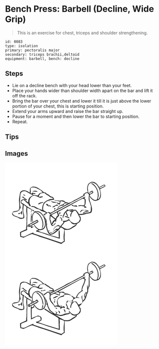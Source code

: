 # Bench Press: Barbell (Decline, Wide Grip)
> This is an exercise for chest, triceps and shoulder strengthening.

``` 
id: 0083 
type: isolation 
primary: pectoralis major 
secondary: triceps brachii,deltoid 
equipment: barbell, bench: decline 
``` 

## Steps

 - Lie on a decline bench with your head lower than your feet.
 - Place your hands wider than shoulder width apart on the bar and lift it off the rack.
 - Bring the bar over your chest and lower it till it is just above the lower portion of your chest, this is starting position.
 - Extend your arms upward and raise the bar straight up.
 - Pause for a moment and then lower the bar to starting position.
 - Repeat.

## Tips


## Images

<svg width="368" height="300" viewBox="0 0 276 225" xmlns="http://www.w3.org/2000/svg">
  <g fill="#FFF">
    <path d="M0 0h276v225H0V0m212.5 47.67c-3.23 1.85-7.29 3.24-8.7 7.05-2.49 5.93-2.61 13.06-.16 19-4.25-1.81-7.58 2.1-11.01 3.95 0 1.11 0 2.22.01 3.33-7.52 4.06-14.89 8.38-22.62 12.01-4.44 2.63-8.72 5.81-13.96 6.6-8.88 5.75-18.01 11.28-27.85 15.25 1.77-2.14 3.45-4.38 5.47-6.3 2.6-2.04 6.01-2.49 9.22-2.4.82-.84 1.65-1.67 2.48-2.51-.29-.38-.86-1.14-1.15-1.52 1.88-.68 3.75-1.74 5.82-1.54 1.88-.02 4.27.55 5.26-1.69-2.29-.44-4.58-.84-6.88-1.24-3.23-4.93-9.49-4.87-14.54-3.28-3.32-.94-6.8-1.2-10.24-.91-.96-.55-1.91-1.11-2.87-1.68-1.07-2.57-1.49-6.07-4.62-6.98-3.03-1.11-6.11-2.14-7.97-4.98a22.914 22.914 0 0 1-9.01-5.9c-4.55.58-6.79-3.82-10.16-5.91-5.71-3.39-10.91-8.56-18.04-8.42-3.89-.75-7.43 1.37-9.7 4.38-.55 3.41-.31 6.89-.59 10.33-3.22-1.31-5.63-4.14-9.21-4.7-4.75-1.95-11.2-1.09-14.16 3.4-1.39 5.18-1.99 10.56-2.83 15.85-1.25 7.08 1.14 14.12.4 21.21-.18 2.71-1.02 5.32-1.64 7.95-3.16.47-6.14 1.73-9.33 1.99-1.82.14-3.61.7-4.97 1.96-2.57 1.63-1.84 5.47-.49 7.67 3.19 2.88 7.47 3.96 11.41 5.42 2.82.95 4.91 3.67 8.04 3.77 2.96.33 5.79-.71 8.59-1.53 2.36-6.84-2.54-13.36-1.77-20.21.37-4.3.42-8.63 1.15-12.89 2.17 1.78 4.25 3.68 6.58 5.27-.09 3.44-.46 6.86-.55 10.3.5 5.03 1.8 10.08.96 15.16-.78 4.82.55 9.7-.35 14.49.47 5.1-.99 10.12-.81 15.23-5.01 2.32-10.06 4.55-15.04 6.94.03 3.88.38 7.75.67 11.62 2.67.47 5.3 1.13 7.83 2.14 6.89-3.08 13.53-6.83 20.77-9.05 6.51 1.76 12.9 4.03 19.11 6.67 17.98 5.25 35.57 11.74 53.28 17.83 2.24-2.57 5.06-4.59 8.23-5.84.34-4.33-.67-8.63-.24-12.96.61-5.42.04-10.87.17-16.3 5.75.7 12.14.7 16.98-2.94 4.58-3.52 11.7-5.14 13.16-11.48 3.28-2.07 7.2-3.93 8.74-7.76 1.47-3.16.67-6.64 0-9.88-.46-.31-1.39-.93-1.86-1.24-.35-1.07-.7-2.13-1.05-3.19 5.45.43 10.91-.51 16.06-2.29 4.43-1.68 9.72-.81 13.66-3.75 3.75-8.41-.11-17.56-2.69-25.77-1.58-3.42-2.15-7.14-1.97-10.89-.25-.96-.75-2.89-1-3.86 4.21 4.89 8.45 11.37 15.46 12.01 4.25-.87 9.55-1.7 11.64-6.08 3.96-7.07 1.54-15.4-.28-22.74 4.45-2.76 9.65-4.37 13.66-7.78-.47-1.56-1.54-2.87-2.9-3.74-4.41 1.66-8.52 4.04-12.53 6.51-2.86-4.48-5.93-9.19-10.79-11.71-2.48-1.54-5.48-1.38-8.28-1.45z"/>
    <path d="M205.33 55.27c1.28-3.3 4.87-4.4 7.66-6.05 5.62.38 10.78 3.25 13.97 7.9 5.99 8.2 9.79 19.52 5.5 29.29-.89 1.45-2.17 4.52-4.28 3.4.61-3.28 2.18-6.44 1.92-9.89-.56-9.53-4.41-19.1-11.51-25.64-1.64-1.34-3.35-2.89-5.49-3.31-1.99.13-.35 2.2.66 2.37 12.43 7.37 17.32 24.31 12.28 37.6-1.9 1.93-5.26 1.98-7.59.78-4.42-2.38-7.73-6.3-10.54-10.35.31-.62.95-1.86 1.26-2.48 2.56-1.24 5.25-2.35 7.44-4.2.93-2.14-1-3.78-2.12-5.34-2.6 1.43-5.43 2.55-7.69 4.52l.89.76c2.57-.92 4.99-2.23 7.64-2.92-.34 3.29-4.24 3.86-6.31 5.84-1.5-1.3-3.02-2.57-4.53-3.85-.56-6.11-2.16-12.66.84-18.43zM231.79 61.86c3.98-1.67 7.84-3.65 11.53-5.9.68.63 1.37 1.27 2.05 1.91-4.31 1.78-8.15 4.75-12.67 5.95-.23-.49-.68-1.47-.91-1.96zM63.47 62.57c7.72-3.68 15.31 1.7 22.13 4.86 2.96 1.23 4.7 3.99 6.5 6.48-2.61.6-5.17 1.36-7.69 2.24-1.4 1.87-2.94 3.64-4.42 5.45-3.38-1.16-6.94-1.2-10.46-1.39-.79-.89-1.24-1.9-1.34-3.02 2.22-.29 4.4.51 6.58.82-.11-.52-.34-1.56-.46-2.08-2.66-.42-5.3-1.02-7.91-1.74-.12.46-.37 1.36-.49 1.81-.38 2.31-2.47-.78-3.5-1.07 2.09-4.08-1.25-8.38 1.06-12.36m3.24 8.74c4.4.74 8.86.86 13.31.85-3.27-4-9.21-2.74-13.31-.85zM41.63 71.81c3.53-1.15 7.86-1.84 11.18.34 5.14 3.19 10.46 6.08 15.96 8.6-4 1.65-7.94 4.02-10.08 7.92-1.93 2.88-1.74 6.45-1.83 9.76-2.16-1.49-4.25-3.08-6.36-4.64-.31-.69-.95-2.06-1.27-2.75 1.65.74 3.31 1.45 5 2.11-.28-2.59-3-3.21-4.76-4.54-1.89-1.18-3.24-3.01-4.85-4.51-1.7.24-3.33.79-4.99 1.21 3.82-.32 6.07 2.91 8.87 4.89-.53.35-1.06.71-1.59 1.06-1.72-2.15-3.98.39-5.84.89-3.11 1.24-2.41 5.15-2.5 7.83 1.34 1.25 3 2.09 4.43 3.21.99 3.19-.39 6.56-.31 9.83.11 7.57 3.02 14.9 2.05 22.53-6.54 2.76-12.56-1.88-18.65-3.64-3.96-1.24-7.81-4.2-8.09-8.66 4.72-1.6 9.91-1.49 14.41-3.81 3.37-1.15 3.66-5.37 4.32-8.31.69 1.34 1.4 2.67 2.13 4-.26-5.16-2.66-9.98-2.47-15.18-.02-5.68.86-11.32.9-17-.01-4.03 1.1-8.51 4.34-11.14m2.9 7.14c1.01 2.27 3.48 2.52 5.61 2.95-1.59-1.5-3.08-3.67-5.61-2.95m-4.65 40.58c.27 1.41.04 2.59-.7 3.56-2.36 1.47-5.26 1.54-7.7 2.86.65.32 1.94.97 2.59 1.3 1.89-.3 2.77-3.07 4.88-2.33.69 1.43 1.33 2.92 2.29 4.2.57-2.99.76-6.04.75-9.08-.7-.2-1.4-.37-2.11-.51z"/>
    <path d="M195.12 78.15c1.92-1.07 3.68-2.62 5.87-3.08 2.43-.22 3.72 2.22 5.26 3.66-.44 6.44-1.9 13.62 1.81 19.39 1.08 2.94 1.55 6.12 3.11 8.9-.72 4.64.33 9.5-1.1 14.03-5.25 3.39-11.83 2.67-17.6 4.61 2.64-4.06 7.7-3.49 11.85-3.39-3.81-3.87-9.88-1.27-13.14 2.1.52.1 1.57.29 2.09.39-2.82 3.47-7.94 1.13-11.7 2.56-1.45-4.47-4.94-7.81-8.18-11.05-.92.13-2.77.41-3.7.55-3.31 2.86-9.07.3-11.53 4.36 1.97.07 3.94.07 5.91.05-2.52 3.27-4.28 7.13-3.44 11.36-.67 1.22 2.02 1.09 1.6.06.11-6.16 3.89-13.99 10.78-14.29 4.35 4.89 6.87 10.96 9.99 16.62.83 1.42 1.16 3.04 1.48 4.63-1.69 2.61-2.34 6.21-5.32 7.74-2.76 1.57-5.94 2.87-9.18 2.47-5.03-1.73-10.52-4.48-12.23-9.95-.6-.1-1.19-.18-1.78-.27-3.64 4.21-9.28 4.16-14.37 4.28.69 1.04 1.39 2.08 2.1 3.11-1.79 3.65-4.73 6.4-7.55 9.23-1.14 3.52-4.23 5.59-6.6 8.24l-.47-.53c-.21-.28-.61-.84-.81-1.12-5.32 1.7-8.64 6.4-12.59 10.01-2.07-.13-4.07-.7-6-1.41.98 2.1 3.26 2.43 5.29 2.44 3.74-2.69 7.03-7.37 11.84-7.66.3 1.56-1.81 2.03-2.61 3.04-3.9 2.65-7.69 7.05-12.82 6.43-3.03-2.97-5.95-6.42-6.76-10.71-1.13-4.57-2.69-9.42-1.21-14.08l-1.13-.45c.19-3.58-.36-7.11-1.16-10.58-.43-.36-1.28-1.08-1.7-1.45.21-1.84-.86-2.8-2.5-3.28-3.16-4.99-6.17-10.51-11.53-13.48-3.05-1.94-6.89-2.47-10.29-1.14-1.36-1.25-2.79-.22-4.01.41l2.13.58c-4.86 2.2-6.51 7.47-7.37 12.31-.47-1.73-.9-3.48-1.35-5.21.44-1.07.88-2.14 1.31-3.21-.67.47-1.34.93-2.01 1.4.32 7.15-1.45 14.27-.28 21.42 2.94-4.63.83-10.19 1.98-15.17.64 4.79.72 9.67 2.25 14.3-3.64 2.2-7.5 3.99-11.19 6.08-.63 1.3-1.22 2.63-1.78 3.97-1.3-3.67-.16-7.57-.43-11.36-.35-6.35.63-12.68.29-19.03-.29-5.29-.41-10.61-.1-15.9 3.25 1.9 6.62 3.61 10.08 5.11-.27 2.58-.54 5.16-.73 7.75 1.38-2.12 1.3-4.73 1.73-7.13 1.7 1.33 3.37 2.69 5.18 3.86.09-.52.25-1.56.34-2.09a60.36 60.36 0 0 1-3.53-2.37c-.24.18-.72.53-.96.71-2.41-2.99-6.11-4.34-9.19-6.48-5.93-3.45-10.78-8.59-17.22-11.17-.09-1.4-.17-2.79-.25-4.19 1.93-.9 3.61-2.87 5.77-3.01 3.97 3.1 6.87 7.54 11.58 9.74.47 2.64 2.01 5.55 4.76 6.27 2.25-1.35-.8-3.66-.95-5.45-3.3-7.53-.13-17.77 7.94-20.65 6.27-1.26 11.37 3.24 16.99 5.05 2.37-.52 4.72-1.17 6.97-2.09-.32-.42-.95-1.27-1.27-1.69-2.9.53-5.8 1.04-8.74 1.28.05-.83.16-2.5.21-3.34 1.19-1.53 2.39-3.05 3.6-4.57 3.18-1.2 6.66-2.18 10.03-1.2 2.84 1.63 4.91 4.36 8.02 5.55 2.46.96 4.1 3.09 6.04 4.76 1.79.3 3.55.7 5.29 1.2.61.81 1.8 1.47 1.54 2.66-4 .18-8.26.28-11.66 2.71-4.26 1.14-7.47 4.34-10.84 6.99-2.84 5.4-4.99 11.49-3.68 17.69-7.1-1.64-13.35-5.56-19.68-8.99-2.51-.1-7.09-1.99-8 1.44 2.35.03 4.77-.06 7.07.59 2.3 1.32 4.31 3.15 6.86 4 2.45.95 5.42.76 7.42 2.68 4.27 4.41 11.04 4.11 15.83 7.76-2.42 1.77-7.12 2.03-6.6 6.09a41.47 41.47 0 0 0 10.65-7.37c2.18.9 3.96 2.43 5.15 4.48 3.64-3.03 8.13-4.7 12.11-7.21 6.76-4.12 14.16-7.01 20.99-10.98 6.69-3.79 13.78-6.85 20.25-11.03 10.88-5.53 21.73-11.2 32.33-17.26-.21-.76-.64-2.28-.85-3.03m-11.25 12.82c-15.72 7.59-30.89 16.26-46.27 24.52-9.32 4.17-17.87 10.12-27.67 13.19-.11 3.47-.55 6.91-.77 10.37.78 4.48 2.4 8.76 3.58 13.15.5 2.09 2.13 3.75 4.19 4.36 3.03-2.05 6.66-3.81 7.79-7.61-1.43.73-2.99 1.42-3.81 2.9-1.21 1.9-4.04 3.83-5.7 1.39 1.89-.87 2.55-2.89 3.57-4.54 1.14-2.11 3.14-3.55 4.81-5.21-.25.45.37 5.34 1.41 2.54.84-2.25.9-4.69 1.57-6.99 1.2-3.3 3.97-5.6 6.38-8.01-.66-3.13-2.23-5.99-3.1-9.07 10.28-5.43 20.29-11.37 30.66-16.62 4.95-3.6 10.8-5.63 15.95-8.93 4.72-2.96 9.82-5.19 14.85-7.55 1.45.72 2.91 1.43 4.38 2.14.14 4.04.08 8.09-.1 12.14l-2.13 2.7c-3.44-.26-6.9-.83-10.34-.42-1.67-.04-2.81.91-3.45 2.37 2.46-.2 4.89-.68 7.35-.92 3.15.15 6.11 1.46 9.17 2.15-.73.92-1.45 1.85-2.17 2.78 2.26-.29 4.53-.54 6.79-.81-1.75-1.62-3.58-3.15-5.39-4.69.67-.93 1.35-1.85 2.04-2.78.58-4.11 1.14-8.3.6-12.44-.56-1.27-1.83-2-2.67-3.04-.36-1.74 1.74-2.31 2.59-3.45-.44-.06-1.32-.18-1.76-.25-4.41 1.6-8.17 4.54-12.35 6.63M80.74 102.1c.57.24 1.72.71 2.29.95 3.59-2.03 7.41-3.5 11.4-4.58-.31-.21-.92-.65-1.22-.86-4.53-.18-9.09 1.44-12.47 4.49m83.46 2.1c-.13.33-.39 1-.52 1.34 3.91 3.22 9.51 2.72 14.27 3.28-.75-1.1-1.52-2.17-2.3-3.24-2.28.21-4.56.49-6.82.83-1.51-.74-2.81-2.54-4.63-2.21m-10.94 10.75c-2.07 4.63-7.7 6.47-8.89 11.62-.86 3.21-4.83 7.44-1.27 10.27.06-.92.19-2.74.25-3.66 2.59-3.03 3.24-7.06 4.76-10.63 2.51 3.27 2.71 8.65 6.72 10.44-.82-3.93-2.78-7.46-4.5-11.04 4.2-4.52 10.89-3.75 16.49-4.42.66-.58 1.3-1.18 1.93-1.79-4.75-.85-9.27 1.14-13.98 1.07-.38-.47-1.14-1.4-1.51-1.86m34.97 1.8c-1.28 1.51-2.57 3.01-3.84 4.53.26.36.77 1.09 1.03 1.46 1.95-1.94 3.5-4.74 6.55-4.98 5.14-1.91 9.07 3.15 14.15 2.93-.39-.52-1.15-1.56-1.54-2.07-5.13-2.04-10.91-1.7-16.35-1.87m-54.35 5.93c-.28 1.73-.58 3.46-.86 5.19.67-.3 1.99-.89 2.65-1.19.01-1.53.06-3.07.1-4.6l-1.89.6m-.5 5.7c.27.27.27.27 0 0m1.35 3.13c2.25.03 4.55-.07 6.64-.97-2.26-.33-5.13-1.4-6.64.97m-37.56 1.8l.8-.3c.1-.45.31-1.36.41-1.81-1.29-.82-2.31 1.34-1.21 2.11m49.08.69c2.46.34 5.01.57 7.22 1.8 1.54.59 2.97 1.94 4.73 1.6 1.05-1.55-1.69-2.31-2.63-3.01-2.65-1.49-7.12-3.32-9.32-.39m-11.98 3.78c1.13-.57 2.26-1.15 3.37-1.74.43 2.6.87 5.2 1.14 7.82.39 0 1.18.02 1.57.02-.1-2.93.48-6.94-2.82-8.4-1.68-1.26-2.72 1.04-3.26 2.3m-10.67 21.58l-.35-2.43c-.36.48-.72.95-1.09 1.43l1.26.69c-2.69 1.98-5 4.75-5.3 8.2.71-1.28 1.36-2.61 2.02-3.93 3.22-3.17 6.59-6.87 11.47-7.05.38.86 1.14 2.58 1.53 3.44.87-1.22 2.25-3.18.48-4.36-3.47-3.43-7.8 1.56-10.02 4.01m-16.73 8.1c-.96 1 .69 2.72 1.8 2.11.83-1-.66-2.82-1.8-2.11z"/>
    <path d="M99.96 97.88c5.64-4.89 13.32-5.06 20.3-6.13 1.16.93 2.3 1.88 3.43 2.86 4.04-.77 7.89.76 11.63 2.06-.79 1.41-1.67 2.78-2.55 4.14-6.11-3.92-13.58-3.46-20.33-5.46 3.77 3.99 9.44 4.26 14.52 3.47 1.8 2.54 4.01 4.74 7.38 4.59 1.14-2.61 1.73-5.4 2.3-8.18 3.99.05 7.65 1.68 11.23 3.29-2.03 1.28-4.14 2.62-5.24 4.85-4.63.58-8.63 3.08-11.94 6.24-1.35 1.73-1.94 3.9-3.08 5.75-1.57 1.11-3.32 1.93-4.98 2.87l-.68-2.85a17.49 17.49 0 0 0-.6 3.53c-3.16 1.64-6.19 3.54-9.46 4.94-1.7-.46-3.2-1.44-4.85-2-1.17.45-2.31.96-3.42 1.53-3.55-2.02-7.06-4.16-10.24-6.74-.07-6.62.54-14.7 6.58-18.76m7.71-2.86c.03 3.27 3.16-1.45 0 0m-7.17 6.74c.39 3.74 4.93 4.69 7.19 7.18-.47-2.17-1.48-4.16-2.54-6.09-1.55-.36-3.1-.74-4.65-1.09m20.37 5.32c-1.85.7-3.87 1.33-4.76 3.3 2.72-.46 7.1-.43 7.72-3.82 1.85-.05 3.71.01 5.56-.18 1.09-.97.05-2.75-1.31-2.43-2.9-.28-4.67 2.33-7.21 3.13m-14.05-1.29c1.62 2.01 4.02 3 6.53 3.19-1.21-2.5-3.73-4.03-6.53-3.19m14.14 9.16c1.34 1.3 3.57-1 2.33-2.32-1.36-1.22-3.68.93-2.33 2.32zM81.15 124.77c-1.76-1.29-4.03-1.55-5.87-2.71 4.62-1.38 9.39.86 12.78 3.92 6.15 6 10.02 14.4 10.07 23.04.12 4.52-.5 9.86-4.25 12.88-3.26 1.61-7.1 3.64-10.76 2.08-5.45-2.06-8.4-7.37-12.28-11.34 3.6-2.01 7.54-3.5 10.79-6.06.62-2.22-1.4-3.78-2.57-5.35-3.53 1.92-7.09 3.8-10.69 5.58-.4-6.61-2.2-13.84 1.3-19.96.81-2.02 2.95-2.86 4.62-4.01 1.94 1.41 4.06 2.54 6.06 3.87 9.99 8.53 14.36 23.13 10.04 35.67 3.12-2.03 3.45-6.04 3.61-9.41.16-10.72-5.01-21.05-12.85-28.2zM114.04 129.44c4.41-2.44 9.09-4.38 13.5-6.82.72 2.79 1.78 5.48 2.29 8.33-3.38.83-3.95 4.53-5.25 7.23-4.34-1.84-7.5-5.28-10.54-8.74zM111.62 132c3.97 2.57 7.57 5.72 11.39 8.42-1.71 1.3-3.66 2.29-5.2 3.8-1.37 2.31-2.01 4.97-3.28 7.34-.9-4.53-2.38-8.89-4.19-13.14.64-.07 1.93-.22 2.58-.3l-1.72-.48c.15-1.88.29-3.76.42-5.64zM99.82 145.69c-.81-2.69-1.31-5.47-1.47-8.27.94 2.66 1.7 5.42 1.47 8.27zM146.3 146.58c3.65.1 6.64-1.89 9.63-3.65 4.76.44 5.72 6.87 10.08 8.32 2.8 1.59 6.12.8 9.18.95-3.37 3.17-7.93 4.52-11.45 7.48-2.79 2.21-6.09 4.17-9.76 4.18-5.96.25-10.86-3.73-15.77-6.53 2.73-3.58 6.47-6.4 8.09-10.75z"/>
    <path d="M60.03 153.18c6.77-2.28 12.31-7.43 19.21-9.19l.89 1.2c-5.91 4.03-12.71 6.59-18.58 10.73-.51-.92-1.02-1.83-1.52-2.74z"/>
    <path d="M98 159.97c2.22-4.43 1.91-9.49 2.61-14.26.6 5.03-.74 10.21.74 15.15 1.77 6.42 3.43 13.92 9.68 17.5 7.7-.67 13.7-6.31 19.54-10.85 3.07-1.98 3.93-6.17 7.37-7.59 2.79 1.7 5.72 3.27 7.83 5.83-1.32 9.07-2.88 18.45-1.02 27.55-2.21 1.41-4.35 2.91-6.51 4.39-22.89-7.76-45.91-15.03-68.76-22.93-.04-.55-.13-1.65-.17-2.2-7.96 2.54-15.03 7.12-22.72 10.31l-.64-1.71c-.09.48-.26 1.44-.34 1.92-2.11-.48-4.2-1.03-6.29-1.58-.07-2.92-.11-5.83-.14-8.75 4.9-2.62 10.27-4.15 15.28-6.53-.92-2.77-.55-5.65-.14-8.47.55-.1 1.67-.3 2.23-.4.6.51 1.81 1.53 2.41 2.04.75-.57 2.27-1.71 3.03-2.28 1.18 1.36 1.93 2.95 1.97 4.78 2.19-1.21 4.76-2.06 6.27-4.19-1.4.06-2.79.14-4.18.25-.89-.61-1.78-1.22-2.66-1.83 2.54-.45 4.76-1.79 6.95-3.07 2.39 4.98 6.04 9.77 11.17 12.1-.86.74-1.74 1.48-2.6 2.22-.63 0-1.89-.01-2.53-.02.04.9.09 1.79.13 2.69 9.14 1.54 17.96 4.67 26.55 8.08 10.46 3.19 20.87 6.53 31.32 9.75.54-6.99.09-14-.46-20.97-.47.55-1.42 1.64-1.89 2.18-.75 5.22-.05 10.55.28 15.78-4.12-.68-7.99-2.27-12.04-3.22-9.35-1.9-17.89-6.43-27.13-8.72-4.37-1.48-9.28-2.39-12.68-5.74 1.02.19 2.26.7 2.98-.39 5.38.17 12.18-1.38 14.56-6.82z"/>
    <path d="M58.12 154.55c1.33.2 1.57.91.73 2.12-1.34-.2-1.58-.91-.73-2.12z"/>
  </g>
  <g fill="#333">
    <path d="M212.5 47.67c2.8.07 5.8-.09 8.28 1.45 4.86 2.52 7.93 7.23 10.79 11.71 4.01-2.47 8.12-4.85 12.53-6.51 1.36.87 2.43 2.18 2.9 3.74-4.01 3.41-9.21 5.02-13.66 7.78 1.82 7.34 4.24 15.67.28 22.74-2.09 4.38-7.39 5.21-11.64 6.08-7.01-.64-11.25-7.12-15.46-12.01.25.97.75 2.9 1 3.86-.18 3.75.39 7.47 1.97 10.89 2.58 8.21 6.44 17.36 2.69 25.77-3.94 2.94-9.23 2.07-13.66 3.75-5.15 1.78-10.61 2.72-16.06 2.29.35 1.06.7 2.12 1.05 3.19.47.31 1.4.93 1.86 1.24.67 3.24 1.47 6.72 0 9.88-1.54 3.83-5.46 5.69-8.74 7.76-1.46 6.34-8.58 7.96-13.16 11.48-4.84 3.64-11.23 3.64-16.98 2.94-.13 5.43.44 10.88-.17 16.3-.43 4.33.58 8.63.24 12.96a21.326 21.326 0 0 0-8.23 5.84c-17.71-6.09-35.3-12.58-53.28-17.83-6.21-2.64-12.6-4.91-19.11-6.67-7.24 2.22-13.88 5.97-20.77 9.05-2.53-1.01-5.16-1.67-7.83-2.14-.29-3.87-.64-7.74-.67-11.62 4.98-2.39 10.03-4.62 15.04-6.94-.18-5.11 1.28-10.13.81-15.23.9-4.79-.43-9.67.35-14.49.84-5.08-.46-10.13-.96-15.16.09-3.44.46-6.86.55-10.3-2.33-1.59-4.41-3.49-6.58-5.27-.73 4.26-.78 8.59-1.15 12.89-.77 6.85 4.13 13.37 1.77 20.21-2.8.82-5.63 1.86-8.59 1.53-3.13-.1-5.22-2.82-8.04-3.77-3.94-1.46-8.22-2.54-11.41-5.42-1.35-2.2-2.08-6.04.49-7.67 1.36-1.26 3.15-1.82 4.97-1.96 3.19-.26 6.17-1.52 9.33-1.99.62-2.63 1.46-5.24 1.64-7.95.74-7.09-1.65-14.13-.4-21.21.84-5.29 1.44-10.67 2.83-15.85 2.96-4.49 9.41-5.35 14.16-3.4 3.58.56 5.99 3.39 9.21 4.7.28-3.44.04-6.92.59-10.33 2.27-3.01 5.81-5.13 9.7-4.38 7.13-.14 12.33 5.03 18.04 8.42 3.37 2.09 5.61 6.49 10.16 5.91 2.52 2.67 5.55 4.66 9.01 5.9 1.86 2.84 4.94 3.87 7.97 4.98 3.13.91 3.55 4.41 4.62 6.98.96.57 1.91 1.13 2.87 1.68 3.44-.29 6.92-.03 10.24.91 5.05-1.59 11.31-1.65 14.54 3.28 2.3.4 4.59.8 6.88 1.24-.99 2.24-3.38 1.67-5.26 1.69-2.07-.2-3.94.86-5.82 1.54.29.38.86 1.14 1.15 1.52-.83.84-1.66 1.67-2.48 2.51-3.21-.09-6.62.36-9.22 2.4-2.02 1.92-3.7 4.16-5.47 6.3 9.84-3.97 18.97-9.5 27.85-15.25 5.24-.79 9.52-3.97 13.96-6.6 7.73-3.63 15.1-7.95 22.62-12.01-.01-1.11-.01-2.22-.01-3.33 3.43-1.85 6.76-5.76 11.01-3.95-2.45-5.94-2.33-13.07.16-19 1.41-3.81 5.47-5.2 8.7-7.05m-7.17 7.6c-3 5.77-1.4 12.32-.84 18.43 1.51 1.28 3.03 2.55 4.53 3.85 2.07-1.98 5.97-2.55 6.31-5.84-2.65.69-5.07 2-7.64 2.92l-.89-.76c2.26-1.97 5.09-3.09 7.69-4.52 1.12 1.56 3.05 3.2 2.12 5.34-2.19 1.85-4.88 2.96-7.44 4.2-.31.62-.95 1.86-1.26 2.48 2.81 4.05 6.12 7.97 10.54 10.35 2.33 1.2 5.69 1.15 7.59-.78 5.04-13.29.15-30.23-12.28-37.6-1.01-.17-2.65-2.24-.66-2.37 2.14.42 3.85 1.97 5.49 3.31 7.1 6.54 10.95 16.11 11.51 25.64.26 3.45-1.31 6.61-1.92 9.89 2.11 1.12 3.39-1.95 4.28-3.4 4.29-9.77.49-21.09-5.5-29.29-3.19-4.65-8.35-7.52-13.97-7.9-2.79 1.65-6.38 2.75-7.66 6.05m26.46 6.59c.23.49.68 1.47.91 1.96 4.52-1.2 8.36-4.17 12.67-5.95-.68-.64-1.37-1.28-2.05-1.91a86.356 86.356 0 0 1-11.53 5.9m-168.32.71c-2.31 3.98 1.03 8.28-1.06 12.36 1.03.29 3.12 3.38 3.5 1.07.12-.45.37-1.35.49-1.81 2.61.72 5.25 1.32 7.91 1.74.12.52.35 1.56.46 2.08-2.18-.31-4.36-1.11-6.58-.82.1 1.12.55 2.13 1.34 3.02 3.52.19 7.08.23 10.46 1.39 1.48-1.81 3.02-3.58 4.42-5.45 2.52-.88 5.08-1.64 7.69-2.24-1.8-2.49-3.54-5.25-6.5-6.48-6.82-3.16-14.41-8.54-22.13-4.86m-21.84 9.24c-3.24 2.63-4.35 7.11-4.34 11.14-.04 5.68-.92 11.32-.9 17-.19 5.2 2.21 10.02 2.47 15.18-.73-1.33-1.44-2.66-2.13-4-.66 2.94-.95 7.16-4.32 8.31-4.5 2.32-9.69 2.21-14.41 3.81.28 4.46 4.13 7.42 8.09 8.66 6.09 1.76 12.11 6.4 18.65 3.64.97-7.63-1.94-14.96-2.05-22.53-.08-3.27 1.3-6.64.31-9.83-1.43-1.12-3.09-1.96-4.43-3.21.09-2.68-.61-6.59 2.5-7.83 1.86-.5 4.12-3.04 5.84-.89.53-.35 1.06-.71 1.59-1.06-2.8-1.98-5.05-5.21-8.87-4.89 1.66-.42 3.29-.97 4.99-1.21 1.61 1.5 2.96 3.33 4.85 4.51 1.76 1.33 4.48 1.95 4.76 4.54-1.69-.66-3.35-1.37-5-2.11.32.69.96 2.06 1.27 2.75 2.11 1.56 4.2 3.15 6.36 4.64.09-3.31-.1-6.88 1.83-9.76 2.14-3.9 6.08-6.27 10.08-7.92-5.5-2.52-10.82-5.41-15.96-8.6-3.32-2.18-7.65-1.49-11.18-.34m153.49 6.34c.21.75.64 2.27.85 3.03-10.6 6.06-21.45 11.73-32.33 17.26-6.47 4.18-13.56 7.24-20.25 11.03-6.83 3.97-14.23 6.86-20.99 10.98-3.98 2.51-8.47 4.18-12.11 7.21-1.19-2.05-2.97-3.58-5.15-4.48-3.14 3-6.73 5.48-10.65 7.37-.52-4.06 4.18-4.32 6.6-6.09-4.79-3.65-11.56-3.35-15.83-7.76-2-1.92-4.97-1.73-7.42-2.68-2.55-.85-4.56-2.68-6.86-4-2.3-.65-4.72-.56-7.07-.59.91-3.43 5.49-1.54 8-1.44 6.33 3.43 12.58 7.35 19.68 8.99-1.31-6.2.84-12.29 3.68-17.69 3.37-2.65 6.58-5.85 10.84-6.99 3.4-2.43 7.66-2.53 11.66-2.71.26-1.19-.93-1.85-1.54-2.66-1.74-.5-3.5-.9-5.29-1.2-1.94-1.67-3.58-3.8-6.04-4.76-3.11-1.19-5.18-3.92-8.02-5.55-3.37-.98-6.85 0-10.03 1.2-1.21 1.52-2.41 3.04-3.6 4.57-.05.84-.16 2.51-.21 3.34 2.94-.24 5.84-.75 8.74-1.28.32.42.95 1.27 1.27 1.69-2.25.92-4.6 1.57-6.97 2.09-5.62-1.81-10.72-6.31-16.99-5.05-8.07 2.88-11.24 13.12-7.94 20.65.15 1.79 3.2 4.1.95 5.45-2.75-.72-4.29-3.63-4.76-6.27-4.71-2.2-7.61-6.64-11.58-9.74-2.16.14-3.84 2.11-5.77 3.01.08 1.4.16 2.79.25 4.19 6.44 2.58 11.29 7.72 17.22 11.17 3.08 2.14 6.78 3.49 9.19 6.48.24-.18.72-.53.96-.71 1.15.83 2.32 1.62 3.53 2.37-.09.53-.25 1.57-.34 2.09-1.81-1.17-3.48-2.53-5.18-3.86-.43 2.4-.35 5.01-1.73 7.13.19-2.59.46-5.17.73-7.75-3.46-1.5-6.83-3.21-10.08-5.11-.31 5.29-.19 10.61.1 15.9.34 6.35-.64 12.68-.29 19.03.27 3.79-.87 7.69.43 11.36.56-1.34 1.15-2.67 1.78-3.97 3.69-2.09 7.55-3.88 11.19-6.08-1.53-4.63-1.61-9.51-2.25-14.3-1.15 4.98.96 10.54-1.98 15.17-1.17-7.15.6-14.27.28-21.42.67-.47 1.34-.93 2.01-1.4-.43 1.07-.87 2.14-1.31 3.21.45 1.73.88 3.48 1.35 5.21.86-4.84 2.51-10.11 7.37-12.31l-2.13-.58c1.22-.63 2.65-1.66 4.01-.41 3.4-1.33 7.24-.8 10.29 1.14 5.36 2.97 8.37 8.49 11.53 13.48 1.64.48 2.71 1.44 2.5 3.28.42.37 1.27 1.09 1.7 1.45.8 3.47 1.35 7 1.16 10.58l1.13.45c-1.48 4.66.08 9.51 1.21 14.08.81 4.29 3.73 7.74 6.76 10.71 5.13.62 8.92-3.78 12.82-6.43.8-1.01 2.91-1.48 2.61-3.04-4.81.29-8.1 4.97-11.84 7.66-2.03-.01-4.31-.34-5.29-2.44 1.93.71 3.93 1.28 6 1.41 3.95-3.61 7.27-8.31 12.59-10.01.2.28.6.84.81 1.12l.47.53c2.37-2.65 5.46-4.72 6.6-8.24 2.82-2.83 5.76-5.58 7.55-9.23-.71-1.03-1.41-2.07-2.1-3.11 5.09-.12 10.73-.07 14.37-4.28.59.09 1.18.17 1.78.27 1.71 5.47 7.2 8.22 12.23 9.95 3.24.4 6.42-.9 9.18-2.47 2.98-1.53 3.63-5.13 5.32-7.74-.32-1.59-.65-3.21-1.48-4.63-3.12-5.66-5.64-11.73-9.99-16.62-6.89.3-10.67 8.13-10.78 14.29.42 1.03-2.27 1.16-1.6-.06-.84-4.23.92-8.09 3.44-11.36-1.97.02-3.94.02-5.91-.05 2.46-4.06 8.22-1.5 11.53-4.36.93-.14 2.78-.42 3.7-.55 3.24 3.24 6.73 6.58 8.18 11.05 3.76-1.43 8.88.91 11.7-2.56-.52-.1-1.57-.29-2.09-.39 3.26-3.37 9.33-5.97 13.14-2.1-4.15-.1-9.21-.67-11.85 3.39 5.77-1.94 12.35-1.22 17.6-4.61 1.43-4.53.38-9.39 1.1-14.03-1.56-2.78-2.03-5.96-3.11-8.9-3.71-5.77-2.25-12.95-1.81-19.39-1.54-1.44-2.83-3.88-5.26-3.66-2.19.46-3.95 2.01-5.87 3.08M99.96 97.88c-6.04 4.06-6.65 12.14-6.58 18.76 3.18 2.58 6.69 4.72 10.24 6.74 1.11-.57 2.25-1.08 3.42-1.53 1.65.56 3.15 1.54 4.85 2 3.27-1.4 6.3-3.3 9.46-4.94.08-1.2.28-2.38.6-3.53l.68 2.85c1.66-.94 3.41-1.76 4.98-2.87 1.14-1.85 1.73-4.02 3.08-5.75 3.31-3.16 7.31-5.66 11.94-6.24 1.1-2.23 3.21-3.57 5.24-4.85-3.58-1.61-7.24-3.24-11.23-3.29-.57 2.78-1.16 5.57-2.3 8.18-3.37.15-5.58-2.05-7.38-4.59-5.08.79-10.75.52-14.52-3.47 6.75 2 14.22 1.54 20.33 5.46.88-1.36 1.76-2.73 2.55-4.14-3.74-1.3-7.59-2.83-11.63-2.06-1.13-.98-2.27-1.93-3.43-2.86-6.98 1.07-14.66 1.24-20.3 6.13m-18.81 26.89c7.84 7.15 13.01 17.48 12.85 28.2-.16 3.37-.49 7.38-3.61 9.41 4.32-12.54-.05-27.14-10.04-35.67-2-1.33-4.12-2.46-6.06-3.87-1.67 1.15-3.81 1.99-4.62 4.01-3.5 6.12-1.7 13.35-1.3 19.96 3.6-1.78 7.16-3.66 10.69-5.58 1.17 1.57 3.19 3.13 2.57 5.35-3.25 2.56-7.19 4.05-10.79 6.06 3.88 3.97 6.83 9.28 12.28 11.34 3.66 1.56 7.5-.47 10.76-2.08 3.75-3.02 4.37-8.36 4.25-12.88-.05-8.64-3.92-17.04-10.07-23.04-3.39-3.06-8.16-5.3-12.78-3.92 1.84 1.16 4.11 1.42 5.87 2.71m18.67 20.92c.23-2.85-.53-5.61-1.47-8.27.16 2.8.66 5.58 1.47 8.27m46.48.89c-1.62 4.35-5.36 7.17-8.09 10.75 4.91 2.8 9.81 6.78 15.77 6.53 3.67-.01 6.97-1.97 9.76-4.18 3.52-2.96 8.08-4.31 11.45-7.48-3.06-.15-6.38.64-9.18-.95-4.36-1.45-5.32-7.88-10.08-8.32-2.99 1.76-5.98 3.75-9.63 3.65m-86.27 6.6c.5.91 1.01 1.82 1.52 2.74 5.87-4.14 12.67-6.7 18.58-10.73l-.89-1.2c-6.9 1.76-12.44 6.91-19.21 9.19M98 159.97c-2.38 5.44-9.18 6.99-14.56 6.82-.72 1.09-1.96.58-2.98.39 3.4 3.35 8.31 4.26 12.68 5.74 9.24 2.29 17.78 6.82 27.13 8.72 4.05.95 7.92 2.54 12.04 3.22-.33-5.23-1.03-10.56-.28-15.78.47-.54 1.42-1.63 1.89-2.18.55 6.97 1 13.98.46 20.97-10.45-3.22-20.86-6.56-31.32-9.75-8.59-3.41-17.41-6.54-26.55-8.08-.04-.9-.09-1.79-.13-2.69.64.01 1.9.02 2.53.02.86-.74 1.74-1.48 2.6-2.22-5.13-2.33-8.78-7.12-11.17-12.1-2.19 1.28-4.41 2.62-6.95 3.07.88.61 1.77 1.22 2.66 1.83 1.39-.11 2.78-.19 4.18-.25-1.51 2.13-4.08 2.98-6.27 4.19-.04-1.83-.79-3.42-1.97-4.78-.76.57-2.28 1.71-3.03 2.28-.6-.51-1.81-1.53-2.41-2.04-.56.1-1.68.3-2.23.4-.41 2.82-.78 5.7.14 8.47-5.01 2.38-10.38 3.91-15.28 6.53.03 2.92.07 5.83.14 8.75 2.09.55 4.18 1.1 6.29 1.58.08-.48.25-1.44.34-1.92l.64 1.71c7.69-3.19 14.76-7.77 22.72-10.31.04.55.13 1.65.17 2.2 22.85 7.9 45.87 15.17 68.76 22.93 2.16-1.48 4.3-2.98 6.51-4.39-1.86-9.1-.3-18.48 1.02-27.55-2.11-2.56-5.04-4.13-7.83-5.83-3.44 1.42-4.3 5.61-7.37 7.59-5.84 4.54-11.84 10.18-19.54 10.85-6.25-3.58-7.91-11.08-9.68-17.5-1.48-4.94-.14-10.12-.74-15.15-.7 4.77-.39 9.83-2.61 14.26m-39.88-5.42c-.85 1.21-.61 1.92.73 2.12.84-1.21.6-1.92-.73-2.12z"/>
    <path d="M66.71 71.31c4.1-1.89 10.04-3.15 13.31.85-4.45.01-8.91-.11-13.31-.85zM44.53 78.95c2.53-.72 4.02 1.45 5.61 2.95-2.13-.43-4.6-.68-5.61-2.95zM183.87 90.97c4.18-2.09 7.94-5.03 12.35-6.63.44.07 1.32.19 1.76.25-.85 1.14-2.95 1.71-2.59 3.45.84 1.04 2.11 1.77 2.67 3.04.54 4.14-.02 8.33-.6 12.44-.69.93-1.37 1.85-2.04 2.78 1.81 1.54 3.64 3.07 5.39 4.69-2.26.27-4.53.52-6.79.81.72-.93 1.44-1.86 2.17-2.78-3.06-.69-6.02-2-9.17-2.15-2.46.24-4.89.72-7.35.92.64-1.46 1.78-2.41 3.45-2.37 3.44-.41 6.9.16 10.34.42l2.13-2.7c.18-4.05.24-8.1.1-12.14-1.47-.71-2.93-1.42-4.38-2.14-5.03 2.36-10.13 4.59-14.85 7.55-5.15 3.3-11 5.33-15.95 8.93-10.37 5.25-20.38 11.19-30.66 16.62.87 3.08 2.44 5.94 3.1 9.07-2.41 2.41-5.18 4.71-6.38 8.01-.67 2.3-.73 4.74-1.57 6.99-1.04 2.8-1.66-2.09-1.41-2.54-1.67 1.66-3.67 3.1-4.81 5.21-1.02 1.65-1.68 3.67-3.57 4.54 1.66 2.44 4.49.51 5.7-1.39.82-1.48 2.38-2.17 3.81-2.9-1.13 3.8-4.76 5.56-7.79 7.61-2.06-.61-3.69-2.27-4.19-4.36-1.18-4.39-2.8-8.67-3.58-13.15.22-3.46.66-6.9.77-10.37 9.8-3.07 18.35-9.02 27.67-13.19 15.38-8.26 30.55-16.93 46.27-24.52m-69.83 38.47c3.04 3.46 6.2 6.9 10.54 8.74 1.3-2.7 1.87-6.4 5.25-7.23-.51-2.85-1.57-5.54-2.29-8.33-4.41 2.44-9.09 4.38-13.5 6.82m-2.42 2.56c-.13 1.88-.27 3.76-.42 5.64l1.72.48c-.65.08-1.94.23-2.58.3 1.81 4.25 3.29 8.61 4.19 13.14 1.27-2.37 1.91-5.03 3.28-7.34 1.54-1.51 3.49-2.5 5.2-3.8-3.82-2.7-7.42-5.85-11.39-8.42zM107.67 95.02c3.16-1.45.03 3.27 0 0zM80.74 102.1c3.38-3.05 7.94-4.67 12.47-4.49.3.21.91.65 1.22.86-3.99 1.08-7.81 2.55-11.4 4.58-.57-.24-1.72-.71-2.29-.95zM100.5 101.76c1.55.35 3.1.73 4.65 1.09 1.06 1.93 2.07 3.92 2.54 6.09-2.26-2.49-6.8-3.44-7.19-7.18zM120.87 107.08c2.54-.8 4.31-3.41 7.21-3.13 1.36-.32 2.4 1.46 1.31 2.43-1.85.19-3.71.13-5.56.18-.62 3.39-5 3.36-7.72 3.82.89-1.97 2.91-2.6 4.76-3.3z"/>
    <path d="M164.2 104.2c1.82-.33 3.12 1.47 4.63 2.21 2.26-.34 4.54-.62 6.82-.83.78 1.07 1.55 2.14 2.3 3.24-4.76-.56-10.36-.06-14.27-3.28.13-.34.39-1.01.52-1.34zM106.82 105.79c2.8-.84 5.32.69 6.53 3.19-2.51-.19-4.91-1.18-6.53-3.19zM120.96 114.95c-1.35-1.39.97-3.54 2.33-2.32 1.24 1.32-.99 3.62-2.33 2.32zM153.26 114.95c.37.46 1.13 1.39 1.51 1.86 4.71.07 9.23-1.92 13.98-1.07-.63.61-1.27 1.21-1.93 1.79-5.6.67-12.29-.1-16.49 4.42 1.72 3.58 3.68 7.11 4.5 11.04-4.01-1.79-4.21-7.17-6.72-10.44-1.52 3.57-2.17 7.6-4.76 10.63-.06.92-.19 2.74-.25 3.66-3.56-2.83.41-7.06 1.27-10.27 1.19-5.15 6.82-6.99 8.89-11.62zM188.23 116.75c5.44.17 11.22-.17 16.35 1.87.39.51 1.15 1.55 1.54 2.07-5.08.22-9.01-4.84-14.15-2.93-3.05.24-4.6 3.04-6.55 4.98-.26-.37-.77-1.1-1.03-1.46 1.27-1.52 2.56-3.02 3.84-4.53zM39.88 119.53c.71.14 1.41.31 2.11.51.01 3.04-.18 6.09-.75 9.08-.96-1.28-1.6-2.77-2.29-4.2-2.11-.74-2.99 2.03-4.88 2.33-.65-.33-1.94-.98-2.59-1.3 2.44-1.32 5.34-1.39 7.7-2.86.74-.97.97-2.15.7-3.56zM133.88 122.68l1.89-.6c-.04 1.53-.09 3.07-.1 4.6-.66.3-1.98.89-2.65 1.19.28-1.73.58-3.46.86-5.19zM133.38 128.38c.27.27.27.27 0 0zM134.73 131.51c1.51-2.37 4.38-1.3 6.64-.97-2.09.9-4.39 1-6.64.97zM97.17 133.31c-1.1-.77-.08-2.93 1.21-2.11-.1.45-.31 1.36-.41 1.81l-.8.3z"/>
    <path d="M146.25 134c2.2-2.93 6.67-1.1 9.32.39.94.7 3.68 1.46 2.63 3.01-1.76.34-3.19-1.01-4.73-1.6-2.21-1.23-4.76-1.46-7.22-1.8zM134.27 137.78c.54-1.26 1.58-3.56 3.26-2.3 3.3 1.46 2.72 5.47 2.82 8.4-.39 0-1.18-.02-1.57-.02-.27-2.62-.71-5.22-1.14-7.82-1.11.59-2.24 1.17-3.37 1.74zM123.6 159.36c2.22-2.45 6.55-7.44 10.02-4.01 1.77 1.18.39 3.14-.48 4.36-.39-.86-1.15-2.58-1.53-3.44-4.88.18-8.25 3.88-11.47 7.05-.66 1.32-1.31 2.65-2.02 3.93.3-3.45 2.61-6.22 5.3-8.2l-1.26-.69c.37-.48.73-.95 1.09-1.43l.35 2.43zM106.87 167.46c1.14-.71 2.63 1.11 1.8 2.11-1.11.61-2.76-1.11-1.8-2.11z"/>
  </g>
</svg>

<svg width="368" height="300" viewBox="0 0 276 225" xmlns="http://www.w3.org/2000/svg">
  <g fill="#FFF">
    <path d="M0 0h276v225H0V0m212.47 19.67c-3.2 1.89-7.24 3.28-8.66 7.06-2.47 5.94-2.54 13.02-.19 19-4.25-1.76-7.57 2.09-10.98 3.94v3.38c-9.93 5.68-20.29 10.52-30.1 16.38-4.96 2.32-10.15 4.26-14.74 7.3-8.66 5.72-18.44 9.37-27.31 14.72-.59-1.7-.98-3.51-1.92-5.06-3-2.62-7.68-2.45-9.96-6.04-3.31-1.89-6.9-3.44-9.49-6.42-2.64 1.25-4.57-1.27-6.36-2.77-3.41-3.38-7.69-5.65-11.6-8.37-4.44-3-10-3.48-15.21-3.07-1.58 1.46-3.46 2.68-4.65 4.51-.86 3.3-.31 6.78-.65 10.16-4.49-3.42-9.98-5.36-15.61-5.61-3.41.42-7.71 2.12-8.21 6-.97 5.67-2.18 11.33-2.59 17.08-.48 5.43 1.06 10.78.77 16.2-.05 3.4-.99 6.68-1.71 9.98-3.15.49-6.16 1.65-9.34 1.99-1.79.19-3.61.67-4.99 1.9-2.53 1.45-1.76 4.83-.93 7.08 2.98 3.53 7.84 4.43 11.94 6.08 2.78 1 4.89 3.64 7.99 3.72 2.95.3 5.76-.72 8.55-1.5 1.89-5.87-1.24-11.58-1.89-17.36.12-5.11.56-10.22 1.08-15.3.65-.51 1.29-1.02 1.94-1.54-2.55-1.2-4.92-2.73-7.35-4.14.32-1.46-.66-3.59.96-4.47 1.58-.84 3.39-3.61 5.26-1.91 3.57 3.23 6.53 7.29 11.11 9.24-.01.55-.05 1.64-.07 2.19 1.81 2.75 4.62 4.5 7.89 4.97.51-2.9-1.58-3.7-3.9-4.08.01-.5.05-1.5.07-2-4.17-7.35-.69-18 7.38-20.92 4.87-1.05 9.43 1.53 13.6 3.68 3.51 1.79 7.67.74 10.63-1.62-3.36-.6-6.71.71-10.07.06.49-.47 1.47-1.42 1.97-1.89-.63.03-1.88.09-2.51.11 1.3-1.93 2.66-3.83 4.01-5.74 3.29-1.29 6.9-2.06 10.41-1.22 3.24 2.32 6.06 5.29 10 6.47 2.32 4.58 8.39 3.36 11.16 7.41l-2.18-.21c.07.28.22.86.29 1.14-3.58-.76-7.26.13-10.23 2.23 4.29.19 8.59.06 12.88-.08-2.55 1.09-4.9 2.93-7.64 3.39-2.34-1.06-4.71-2.1-7.32-2.23-2.45 2.11-5.11 3.94-7.88 5.6-1.56.52-2.45 2.58-.95 3.69 3.34-2.51 6.59-5.23 10.11-7.54 1.43.82 3.01 1.5 4.12 2.78.35 4.3.3 8.6-.22 12.88 1.21 5.76 5.1 10.65 9.25 14.67 2.09 2.33 3.33 5.27 5.34 7.67-.18-1.08-.37-2.17-.57-3.24 4.71-.24 9.43.77 13.54 3.11-.62.9-1.2 1.82-1.74 2.77 2.97.9 3.89-3.91 6.89-3.12 1.93.17 3.82.63 5.71 1.06-.69-1.49-1.19-3.11-2.37-4.3-1.17-.34-2.31.41-3.44.61-.78.18-2.34.53-3.12.71-.42-1.11.75-4.36-1.57-3.87a47.83 47.83 0 0 0-.19 4.15c-.49-.32-1.46-.95-1.94-1.26-.05-2.41-.56-4.76-1.75-6.88.45 1.32.93 2.62 1.44 3.91-.7.63-1.41 1.25-2.13 1.85-2.93-4.62-3.74-10.1-3.31-15.47 2.1-1.94 3.63-4.63 6.3-5.85 3.26-1.64 7.5-.51 10.02-3.62-.35-.42-1.04-1.27-1.38-1.69 6.21-3.28 13.27-.74 19.4 1.42.1.55.29 1.67.39 2.22 1.39 1.02 3.37 1.61 4 3.39-.54 2.39-2.07 4.37-3.13 6.53-4.03.88-8.23 1.66-12.06-.41-1.69 3.08-2.36 6.52-3.11 9.91 1.08 2.58 2.27 5.13 3.85 7.46-1.54-.39-2.3.84-3.21 1.66 2.62 1.25 5.24 2.51 7.97 3.52.02-.45.05-1.34.07-1.79-1.23-.67-2.48-1.31-3.64-2.1-.16-4.28-2.75-7.8-3.98-11.76.88-1.43 2.29-2.41 3.52-3.51l-1.17-1.96c2.83.46 5.73.68 8.52-.13 1.99.18 3.81.95 5.05 2.56-2.35.66-4.73 1.19-7.12 1.66 1.49.21 3 .4 4.5.58-2.8 3.42-4.01 7.63-3.42 12.03.41 0 1.21-.01 1.62-.01.14-3.56.63-7.25 2.97-10.11 1.86-2.32 4.31-6.03 7.76-4.54 4.35 3.76 6.17 9.41 9.05 14.22 1.1 2.08 2.01 4.25 2.56 6.53-1.23 2.16-2.11 4.52-3.58 6.53-2.76 2.38-6.41 3.82-10.05 3.91-5.81-1.11-11.14-4.84-13.65-10.3.04 1.67.08 3.34.07 5.02l2.13-.64c-.6.69-1.79 2.07-2.39 2.76-.8-.94-1.58-1.89-2.37-2.83.25.76.74 2.27.98 3.03-3.52-.37-6.98.34-10.38 1.17-2.83 2.34-6.73 2.46-10.23 2.83-3.59-.38-6.78-2.74-10.56-2.09 1.26-.86 2.49-1.76 3.7-2.69-.16-.56-.49-1.69-.65-2.26-1.86-.97-3.71-1.98-5.59-2.9 1.46 1.21 2.96 2.38 4.44 3.57-1.02 1.39-2.06 2.77-3.08 4.15-3.8-2.6-6.95-6-10.82-8.52-1.23-.56-1.38-1.84-1.27-3.04-.09.17-.26.51-.35.69l-.77-.17c-1.71-4.55-5.08-8.71-4.99-13.78-1.7-4.83-2.86-10.2-6.26-14.11.39 4.43 2.25 8.45 3.77 12.56l-1.48.84c-.44 1.53 1.44 2.07 2.16 3.13 1.14 4.8 3.49 9.18 5.71 13.54 2.45 2.81 6.37 4.01 8.53 7.16-7.32-3.14-13.41-8.39-20.37-12.19-.11.29-.35.87-.46 1.17.07.34.21 1.04.28 1.39 3.82 2.07 7.24 4.73 10.81 7.17 7.11 4.19 14.33 8.22 21.28 12.7.96.74 2.34 1.42 2.26 2.84.23 8.25.34 16.53.98 24.77-5.11-.89-9.89-2.96-14.89-4.28-12.17-4.04-24.55-7.52-36.52-12.14 2.8-1.36 5.91-2.29 8.32-4.32.44-1.88.32-3.82.42-5.73-.59-1.14-1.17-2.27-1.74-3.41-2.29-1-4.49-2.26-6.94-2.83-5.32 1.64-10.23 4.41-15.38 6.52-.09-7.9-.47-15.79-.12-23.68 1.99-1.03 4.01-2.01 6.03-2.97-.04-1.71-.11-3.41-.21-5.11 2.89 4.86 6.89 9.6 12.48 11.32 3.82 1.5 7.65-.84 11.08-2.32 3.75-3.19 4.91-8.3 5.3-12.98.48-5.12-2.66-10.04-1.09-15.11-2.69.56-3.33-1.91-2.49-4.08l-1.35 1.1c-1.21-1.87-2.24-3.84-3.45-5.71l2.55-1.43c-1.09.14-2.18.34-3.26.54-2.66-2.56-5.55-5.12-9.19-6.15-4.61-1.49-9.18 1.45-12.51 4.35-4.38 6.03-4.03 14.25-2.08 21.13-1.07-1.15-2.02-2.45-3.41-3.23-5.16-3.14-10.46-6.12-15.06-10.07-.4.58-.79 1.17-1.18 1.76 1.64 1.11 3.24 2.29 4.89 3.41-.18 2.18-.27 4.37-.42 6.56-.83 6.02 1.76 11.93.86 17.95-.85 5.13.3 10.32-.43 15.45.41 5.04-1.09 9.99-.73 15.04-4.95 2.57-10.13 4.68-15.14 7.13.06 3.81.18 7.64.77 11.41.63.18 1.87.53 2.49.7 1.79.44 3.55.99 5.27 1.63 6.83-3.15 13.48-6.79 20.69-9.06 9.35 2.19 17.89 6.82 27.23 9.04 12.31 4.08 24.61 8.24 36.84 12.58l.95-.98-1.18 1.65c.23-.13.7-.39.93-.52 2.54.87 5.08 1.78 7.6 2.72 2.3-2.55 5.15-4.53 8.3-5.88-.51-9.64-.02-19.29-.05-28.94 5.41.53 11.33 1.07 15.96-2.41 4.02-3.16 9.03-4.98 12.57-8.73.32-.42.95-1.24 1.27-1.65-.01-.45-.05-1.34-.06-1.78 3.61-2.07 7.86-4.17 9.29-8.4 1.22-3.03.37-6.24-.16-9.3-.48-.31-1.43-.94-1.9-1.25l-.96-3.13c1.34-1.28 2.76-2.48 4.25-3.59 1.5-2.9 3.47-5.51 5.43-8.1 5.3-3.41 6.94-9.93 8.63-15.59.6-3.56 3.52-6.33 3.37-10.06.04-3.72.67-7.47 2.71-10.65.6-.6.86-1.33.78-2.18-.1-4.69.33-9.39-.14-14.08-.34-3.42 1.17-7.25-1.44-10.11-1.32 9.51 1.07 19.39-1.94 28.67-1.3-2.4-1.57-5.14-1.87-7.81-1.76 6.88 1.26 14.01-1.25 20.74-.78-.79-1.24-1.8-1.77-2.76-2.77 3.64-5.73 7.68-4.52 12.56.35.36 1.06 1.08 1.42 1.44-.34 3.26-2.76 5.71-4.55 8.28l.58-2.26c-2.22-.52-2.49-2.61-2.11-4.54-1.14-2.47-.44-5 .35-7.43-1.09 1.59-3.04 3.07-2.61 5.23.6 2.89 1.43 5.77 2.69 8.45-.34 1.91-.83 3.78-1.23 5.68-2.47 2.29-5.8 2.98-8.77 4.34-1.75-2.56-3.37-5.23-5.39-7.59-2.75-1.07-5.75-.18-8.34.93.03-1.29.02-2.58-.02-3.87.02-.47.06-1.41.09-1.88 2.45-1.43 5.01-2.69 7.38-4.28 2.93.05 5.86.28 8.79.04-1.77-1.43-4.08-1.31-6.2-1.61 1.54-7.77 8.54-12.6 14.96-16.31-.62-.37-1.86-1.11-2.48-1.47 1.13-3.57 1.67-7.34 3.5-10.65 2.62-5.05 3.96-10.6 5.6-16.01-1.05-.85-2.11-1.69-3.19-2.51l.2-1.65c.92-.71 1.84-1.44 2.74-2.17-4.71-.29-8.32 3.54-12.36 5.42-23.76 11.74-46.57 25.31-70.45 36.81-1.35.44-2.69 1.53-4.18 1.09l-.12-1.02c6.51-3.71 13.04-7.44 19.7-10.9 14.59-6.84 28.25-15.48 42.76-22.47 7.37-4.26 15.11-7.87 22.43-12.23-.31-1-.62-2-.92-2.99 2.72-1.77 6.46-4.86 9.45-1.78 2.39 1.26 1.43 3.99 1.39 6.15 5.01 4.35 8.72 11.52 16.06 12.05 4.2-.88 9.54-1.7 11.64-6.02 3.98-7.08 1.56-15.43-.28-22.78 4.53-2.68 9.6-4.49 13.77-7.74-.64-1.48-1.58-2.87-2.95-3.76-4.43 1.64-8.53 4.07-12.57 6.51-2.96-4.67-6.22-9.57-11.38-12.02-2.37-1.27-5.13-1.05-7.71-1.15M92.23 91.16c-1-.51-1.99-1.05-3.05-1.41-.47.86-.91 1.74-1.33 2.63 4.21-.85 8.54-1.03 12.65-2.35-2.68-1.51-6.02-.86-8.27 1.13m32.71 41.39c-.05.98-.09 1.97-.13 2.95 1.36 0 2.72-.03 4.08-.09-1.04-1.29-2.55-2.04-3.95-2.86m18.74 3.94c1.7 2.94 2.83 6.14 4.23 9.22 1.04-3.48.31-8.94-4.23-9.22m-13.16 3.99c.92 1.75 1.9 3.47 2.83 5.21l-2.31-.24c1.24.43 2.47.9 3.74 1.24 1.12-2.56-1.2-6.29-4.26-6.21z"/>
    <path d="M205.28 27.34c1.28-3.33 4.89-4.48 7.7-6.15 10.02.42 16.48 9.52 19.44 18.19 2.87 7.5 3.11 17.4-3.21 23.25-.51-.49-1.01-.98-1.5-1.48 2.87-4.27 2.72-9.81 1.67-14.65-1.44-7.84-5.29-15.38-11.33-20.66-1.74-1.35-3.65-3.15-6.05-2.66.64 2.41 3.68 2.86 5.28 4.54 7.17 6.22 11.01 15.93 10.77 25.35.01 3.7-1.4 7.18-2.25 10.73-2.69.6-5.73 1.27-8.15-.52-3.85-2.53-7.53-5.86-9.47-10.1 1.07-3.83 5.95-3.88 8.45-6.51.78-2.07-.71-3.87-2.2-5.11-2.97 1.17-5.86 2.72-8.17 4.96 3.29-.17 6.1-2.1 9.25-2.85-.67 3.22-4.29 3.97-6.48 5.9-1.51-1.28-3.03-2.53-4.56-3.79-.54-6.11-2.16-12.66.81-18.44zM231.67 33.93c4.03-1.73 7.93-3.75 11.7-5.99.67.65 1.34 1.3 2 1.95-4.25 1.82-8.1 4.58-12.52 5.96-.3-.48-.89-1.44-1.18-1.92zM182.91 64.78c2.81-1.43 5.76-2.57 8.56-4.03 1.43.84 2.92 1.6 4.24 2.62-.6 6.05-3.33 11.65-5.91 17.07-1.35 3.57-1.48 7.46-2.04 11.2-6.64 3.35-11.57 9.72-13.7 16.78-4.49.47-7.11-3.71-10.91-5.27-4.21-2.96-8.84-5.33-14.14-5.23-1.32-1.01-2.69-1.96-4.2-2.66-.5-2.61-2.95-1.41-4.71-1.52-2.91-.09-5.81.94-8.7.22 1.6-1.7 3.68-2.83 5.7-3.98 15.26-8.41 30.59-16.69 45.81-25.2zM63.42 62.55c7.11-3.41 14.36.99 20.65 4.11 3.85 1.3 6.33 4.58 8.84 7.56-2.85.52-5.85.92-8.38 2.41-1.62 1.54-2.94 3.37-4.32 5.12-3.37-1.19-6.93-1.49-10.47-1.45-1.38-3.04-4.77-3.87-7.52-5.18.34-1.36.69-2.71 1.03-4.06-.95-2.8-1.23-5.8.17-8.51m3.38 8.56c4.4.59 8.86.38 13.24 1.07-3.31-3.95-9-2.49-13.24-1.07m-.34 3.22c-.1.45-.29 1.33-.38 1.78 2.83.59 5.67 1.15 8.53 1.6l-.32-1.72c-2.64-.4-5.25-.97-7.83-1.66zM41.77 71.71c3.53-.98 7.71-1.9 10.97.36a233.99 233.99 0 0 0 16.33 8.5c-4.03 1.8-8.17 4.08-10.36 8.1-1.95 2.89-1.74 6.51-1.84 9.84-3.9-2.69-7.28-6.08-11.43-8.41-2.11 1.3-5 1.69-6.38 3.89-.52 2-.66 4.13-.36 6.18 1.43 1.24 3.11 2.14 4.72 3.12.01 3.58-.72 7.1-.71 10.67.41 7.22 2.87 14.24 2.11 21.53-6.77 2.91-13.16-1.86-19.33-4.07-3.7-1.33-6.75-4.14-7.3-8.2 5.59-.93 11.29-1.75 16.35-4.49 1-2.54 1.86-5.17 1.97-7.93.63.99 1.87 2.96 2.5 3.94-.65-4.62-2.66-9.02-2.62-13.74-.12-6.03.75-12.02.89-18.04.01-4.06 1.07-8.73 4.49-11.25M39.39 85.6c.9.02 2.71.08 3.61.1 3.7 2.6 6.94 7.62 12.08 6.73-3.74-2.68-7.87-4.93-10.77-8.62-1.62.65-3.26 1.24-4.92 1.79m.69 33.88c.03 1.38-.32 2.57-1.04 3.58-2.48 1.26-5.22 1.78-7.9 2.46.99.69 1.97 1.39 2.95 2.08 1.61-.69 2.82-3.83 4.75-2.44.85 1.3 1.6 2.66 2.44 3.98.46-2.99.71-6.02.67-9.04-.62-.23-1.24-.44-1.87-.62zM69.66 98.85c1.47-3.22 5.33-3.93 8.12-5.6 8.73.98 14.75 8.41 17.94 16.01 2.61 6.46 3.48 14.01 1.09 20.66-1.45 4.56-6.59 5.98-10.76 6.71-6.93-.69-10.97-7.07-14.89-12.06 1.43-.77 2.87-1.53 4.31-2.28.25.43.74 1.29.99 1.72-.65-3.3 3.39-3.52 5.11-5.41.73-2.7-1.78-4.94-4.21-5.45-.07-.27-.22-.81-.29-1.08.02 3.72-4.31 4.32-6.93 5.76-.35-.11-1.04-.32-1.39-.42-1.68-5.99-2.06-12.91.91-18.56m6.69-4.17c.52 2.64 3.35 3.25 5.07 4.87 4.19 4.45 7.96 9.59 9.36 15.65 1.31 3.55.35 7.94 3.28 10.78.19-10.04-3.85-19.97-10.85-27.14-1.67-2.23-4.2-3.51-6.86-4.16m15.71 30.31c-.08 3.42-1.2 6.67-1.78 10.02 3.47-1.84 4.54-7.17 1.78-10.02zM122.63 97.11c2.07-.89 3.99-2.25 6.22-2.73 1.79.53 3.44 1.41 5.13 2.18-.32 1.55-.65 3.09-1 4.64-3.23-1.88-6.73-3.21-10.35-4.09z"/>
    <path d="M134.61 97.97c.74-.93 1.49-1.86 2.24-2.78 3.92.14 7.53 1.68 11.04 3.27-2.05 1.33-4.05 2.8-5.33 4.93-4.77.66-9.01 3.25-12.25 6.72-3.44 4.85-3.53 11.73-.64 16.82-2.42.41-4.81.96-7.16 1.64-3.06-3.4-4.81-7.72-7.9-11.09-2.06-2.24-2.7-5.23-2.07-8.15l-1.27.52c.17-2.38.32-4.76.42-7.15 2.69-1.39 5.28-3.01 8.14-4.06 5.29-.2 9.51 4.18 14.79 4.16.01-1.61 0-3.22-.01-4.83m-16.02 10.08c-.11.52-.32 1.56-.43 2.07 2.29-.7 4.57-1.43 6.87-2.12.34-.38 1.02-1.15 1.36-1.54.88-.07 2.65-.2 3.53-.27-.31-.48-.91-1.44-1.21-1.92-3.84-.28-6.63 2.75-10.12 3.78m1.52 6.01c1.07.29 2.14.57 3.22.84-.05-.69-.15-2.07-.19-2.76-1.03.62-2.05 1.24-3.03 1.92m.51 2.62c-.11 1.3-.22 2.6-.32 3.9l1.9-.16.39-4.35c-.49.15-1.48.46-1.97.61zM199.2 96.3c.32.61.63 1.23.94 1.86-1.19 2.25-2.17 4.61-3.1 6.98-1.01 1.86-1.75-1.61-.93-2.01.25-2.57 1.8-4.69 3.09-6.83zM54.53 111.03c3.31 1.97 6.78 3.65 10.24 5.35-.42 1.77-.83 3.55-1.2 5.33-2.53 1.42-5.29 2.48-7.65 4.18-.56 2.34 1.18 4 2.69 5.46 3.95-2.38 8.07-4.44 12.27-6.33-.41 1.99-.93 3.96-1.45 5.94-1.24.33-2.48.65-3.72.99-.21-.7-.65-2.1-.87-2.8l-1.25.52c-.95 10.74-.02 21.51.21 32.26 4.17-2.4 8.89-3.84 12.63-6.94 3.29-.81 6.71-.69 9.79.81 1.07 2.32 1.07 4.92 1.24 7.42-2.86 1.47-5.8 2.8-8.71 4.18-.58-.02-1.75-.04-2.33-.06l.06 2.65c9.53 1.63 18.63 5.04 27.64 8.43 10.14 3.08 20.21 6.38 30.35 9.42.59-7.11-1.32-14.4.38-21.38l-2.06.28 1.42-.52c-.11-1.75-.24-3.49-.38-5.23 3.9 1.79 8.85 1.82 11.82 5.25-1.02 8.95-2.81 18.12-.9 27.08-2.21 1.4-4.35 2.91-6.5 4.38-22.9-7.76-45.95-15.03-68.81-22.94-.02-.55-.05-1.66-.07-2.21-7.97 2.56-15.08 7.12-22.78 10.35l-.64-1.8-.32 1.99c-2.13-.47-4.23-1.02-6.33-1.57-.07-2.96-.09-5.93-.07-8.89 4.94-2.47 10.24-4.1 15.24-6.42-.74-8.72.11-17.49-.17-26.23.96-9.64-.38-19.3.23-28.95z"/>
    <path d="M60.04 125.15c6.44-2.34 11.9-6.67 18.27-9.13.59.21 1.76.62 2.35.83-6.09 4.2-13.06 6.89-19.16 11.08-.49-.93-.98-1.85-1.46-2.78zM65.5 120.18c-1.04-.96.08-3.46 1.52-2.41 1.2.92-.18 3.3-1.52 2.41zM58.16 128.65c-.92-1.18-.71-1.87.63-2.08.92 1.18.71 1.88-.63 2.08zM153.95 149.33c2.59-.38 4.85-1.77 7.02-3.13 2.37 5.62 8.85 6.64 14.26 6.03-2.25 1.92-4.82 3.41-7.44 4.75-3.37 1.77-5.98 4.83-9.67 6-3.96 1.38-8.19.74-12.28.72-4.21-2.84-9.07-4.55-13.18-7.55-2.59-1.86-5.37-3.51-8.42-4.51-.52-.32-1.55-.97-2.06-1.3 1.85.68 3.7 1.47 5.73 1.3 3.8-.15 7.27 2.64 11.09 1.47 5.15-.62 9.83-3.05 14.95-3.78z"/>
  </g>
  <g fill="#333">
    <path d="M212.47 19.67c2.58.1 5.34-.12 7.71 1.15 5.16 2.45 8.42 7.35 11.38 12.02 4.04-2.44 8.14-4.87 12.57-6.51 1.37.89 2.31 2.28 2.95 3.76-4.17 3.25-9.24 5.06-13.77 7.74 1.84 7.35 4.26 15.7.28 22.78-2.1 4.32-7.44 5.14-11.64 6.02-7.34-.53-11.05-7.7-16.06-12.05.04-2.16 1-4.89-1.39-6.15-2.99-3.08-6.73.01-9.45 1.78.3.99.61 1.99.92 2.99-7.32 4.36-15.06 7.97-22.43 12.23-14.51 6.99-28.17 15.63-42.76 22.47-6.66 3.46-13.19 7.19-19.7 10.9l.12 1.02c1.49.44 2.83-.65 4.18-1.09 23.88-11.5 46.69-25.07 70.45-36.81 4.04-1.88 7.65-5.71 12.36-5.42-.9.73-1.82 1.46-2.74 2.17l-.2 1.65c1.08.82 2.14 1.66 3.19 2.51-1.64 5.41-2.98 10.96-5.6 16.01-1.83 3.31-2.37 7.08-3.5 10.65.62.36 1.86 1.1 2.48 1.47-6.42 3.71-13.42 8.54-14.96 16.31 2.12.3 4.43.18 6.2 1.61-2.93.24-5.86.01-8.79-.04-2.37 1.59-4.93 2.85-7.38 4.28-.03.47-.07 1.41-.09 1.88.04 1.29.05 2.58.02 3.87 2.59-1.11 5.59-2 8.34-.93 2.02 2.36 3.64 5.03 5.39 7.59 2.97-1.36 6.3-2.05 8.77-4.34.4-1.9.89-3.77 1.23-5.68-1.26-2.68-2.09-5.56-2.69-8.45-.43-2.16 1.52-3.64 2.61-5.23-.79 2.43-1.49 4.96-.35 7.43-.38 1.93-.11 4.02 2.11 4.54l-.58 2.26c1.79-2.57 4.21-5.02 4.55-8.28-.36-.36-1.07-1.08-1.42-1.44-1.21-4.88 1.75-8.92 4.52-12.56.53.96.99 1.97 1.77 2.76 2.51-6.73-.51-13.86 1.25-20.74.3 2.67.57 5.41 1.87 7.81 3.01-9.28.62-19.16 1.94-28.67 2.61 2.86 1.1 6.69 1.44 10.11.47 4.69.04 9.39.14 14.08.08.85-.18 1.58-.78 2.18-2.04 3.18-2.67 6.93-2.71 10.65.15 3.73-2.77 6.5-3.37 10.06-1.69 5.66-3.33 12.18-8.63 15.59-1.96 2.59-3.93 5.2-5.43 8.1a45.559 45.559 0 0 0-4.25 3.59l.96 3.13c.47.31 1.42.94 1.9 1.25.53 3.06 1.38 6.27.16 9.3-1.43 4.23-5.68 6.33-9.29 8.4.01.44.05 1.33.06 1.78-.32.41-.95 1.23-1.27 1.65-3.54 3.75-8.55 5.57-12.57 8.73-4.63 3.48-10.55 2.94-15.96 2.41.03 9.65-.46 19.3.05 28.94-3.15 1.35-6 3.33-8.3 5.88-2.52-.94-5.06-1.85-7.6-2.72-.23.13-.7.39-.93.52l1.18-1.65-.95.98c-12.23-4.34-24.53-8.5-36.84-12.58-9.34-2.22-17.88-6.85-27.23-9.04-7.21 2.27-13.86 5.91-20.69 9.06-1.72-.64-3.48-1.19-5.27-1.63-.62-.17-1.86-.52-2.49-.7-.59-3.77-.71-7.6-.77-11.41 5.01-2.45 10.19-4.56 15.14-7.13-.36-5.05 1.14-10 .73-15.04.73-5.13-.42-10.32.43-15.45.9-6.02-1.69-11.93-.86-17.95.15-2.19.24-4.38.42-6.56-1.65-1.12-3.25-2.3-4.89-3.41.39-.59.78-1.18 1.18-1.76 4.6 3.95 9.9 6.93 15.06 10.07 1.39.78 2.34 2.08 3.41 3.23-1.95-6.88-2.3-15.1 2.08-21.13 3.33-2.9 7.9-5.84 12.51-4.35 3.64 1.03 6.53 3.59 9.19 6.15 1.08-.2 2.17-.4 3.26-.54l-2.55 1.43c1.21 1.87 2.24 3.84 3.45 5.71l1.35-1.1c-.84 2.17-.2 4.64 2.49 4.08-1.57 5.07 1.57 9.99 1.09 15.11-.39 4.68-1.55 9.79-5.3 12.98-3.43 1.48-7.26 3.82-11.08 2.32-5.59-1.72-9.59-6.46-12.48-11.32.1 1.7.17 3.4.21 5.11-2.02.96-4.04 1.94-6.03 2.97-.35 7.89.03 15.78.12 23.68 5.15-2.11 10.06-4.88 15.38-6.52 2.45.57 4.65 1.83 6.94 2.83.57 1.14 1.15 2.27 1.74 3.41-.1 1.91.02 3.85-.42 5.73-2.41 2.03-5.52 2.96-8.32 4.32 11.97 4.62 24.35 8.1 36.52 12.14 5 1.32 9.78 3.39 14.89 4.28-.64-8.24-.75-16.52-.98-24.77.08-1.42-1.3-2.1-2.26-2.84-6.95-4.48-14.17-8.51-21.28-12.7-3.57-2.44-6.99-5.1-10.81-7.17-.07-.35-.21-1.05-.28-1.39.11-.3.35-.88.46-1.17 6.96 3.8 13.05 9.05 20.37 12.19-2.16-3.15-6.08-4.35-8.53-7.16-2.22-4.36-4.57-8.74-5.71-13.54-.72-1.06-2.6-1.6-2.16-3.13l1.48-.84c-1.52-4.11-3.38-8.13-3.77-12.56 3.4 3.91 4.56 9.28 6.26 14.11-.09 5.07 3.28 9.23 4.99 13.78l.77.17c.09-.18.26-.52.35-.69-.11 1.2.04 2.48 1.27 3.04 3.87 2.52 7.02 5.92 10.82 8.52 1.02-1.38 2.06-2.76 3.08-4.15-1.48-1.19-2.98-2.36-4.44-3.57 1.88.92 3.73 1.93 5.59 2.9.16.57.49 1.7.65 2.26-1.21.93-2.44 1.83-3.7 2.69 3.78-.65 6.97 1.71 10.56 2.09 3.5-.37 7.4-.49 10.23-2.83 3.4-.83 6.86-1.54 10.38-1.17-.24-.76-.73-2.27-.98-3.03.79.94 1.57 1.89 2.37 2.83.6-.69 1.79-2.07 2.39-2.76l-2.13.64c.01-1.68-.03-3.35-.07-5.02 2.51 5.46 7.84 9.19 13.65 10.3 3.64-.09 7.29-1.53 10.05-3.91 1.47-2.01 2.35-4.37 3.58-6.53-.55-2.28-1.46-4.45-2.56-6.53-2.88-4.81-4.7-10.46-9.05-14.22-3.45-1.49-5.9 2.22-7.76 4.54-2.34 2.86-2.83 6.55-2.97 10.11-.41 0-1.21.01-1.62.01-.59-4.4.62-8.61 3.42-12.03-1.5-.18-3.01-.37-4.5-.58 2.39-.47 4.77-1 7.12-1.66-1.24-1.61-3.06-2.38-5.05-2.56-2.79.81-5.69.59-8.52.13l1.17 1.96c-1.23 1.1-2.64 2.08-3.52 3.51 1.23 3.96 3.82 7.48 3.98 11.76 1.16.79 2.41 1.43 3.64 2.1-.02.45-.05 1.34-.07 1.79-2.73-1.01-5.35-2.27-7.97-3.52.91-.82 1.67-2.05 3.21-1.66-1.58-2.33-2.77-4.88-3.85-7.46.75-3.39 1.42-6.83 3.11-9.91 3.83 2.07 8.03 1.29 12.06.41 1.06-2.16 2.59-4.14 3.13-6.53-.63-1.78-2.61-2.37-4-3.39-.1-.55-.29-1.67-.39-2.22-6.13-2.16-13.19-4.7-19.4-1.42.34.42 1.03 1.27 1.38 1.69-2.52 3.11-6.76 1.98-10.02 3.62-2.67 1.22-4.2 3.91-6.3 5.85-.43 5.37.38 10.85 3.31 15.47.72-.6 1.43-1.22 2.13-1.85-.51-1.29-.99-2.59-1.44-3.91 1.19 2.12 1.7 4.47 1.75 6.88.48.31 1.45.94 1.94 1.26 0-1.39.07-2.77.19-4.15 2.32-.49 1.15 2.76 1.57 3.87.78-.18 2.34-.53 3.12-.71 1.13-.2 2.27-.95 3.44-.61 1.18 1.19 1.68 2.81 2.37 4.3-1.89-.43-3.78-.89-5.71-1.06-3-.79-3.92 4.02-6.89 3.12.54-.95 1.12-1.87 1.74-2.77-4.11-2.34-8.83-3.35-13.54-3.11.2 1.07.39 2.16.57 3.24-2.01-2.4-3.25-5.34-5.34-7.67-4.15-4.02-8.04-8.91-9.25-14.67.52-4.28.57-8.58.22-12.88-1.11-1.28-2.69-1.96-4.12-2.78-3.52 2.31-6.77 5.03-10.11 7.54-1.5-1.11-.61-3.17.95-3.69 2.77-1.66 5.43-3.49 7.88-5.6 2.61.13 4.98 1.17 7.32 2.23 2.74-.46 5.09-2.3 7.64-3.39-4.29.14-8.59.27-12.88.08 2.97-2.1 6.65-2.99 10.23-2.23-.07-.28-.22-.86-.29-1.14l2.18.21c-2.77-4.05-8.84-2.83-11.16-7.41-3.94-1.18-6.76-4.15-10-6.47-3.51-.84-7.12-.07-10.41 1.22-1.35 1.91-2.71 3.81-4.01 5.74.63-.02 1.88-.08 2.51-.11-.5.47-1.48 1.42-1.97 1.89 3.36.65 6.71-.66 10.07-.06-2.96 2.36-7.12 3.41-10.63 1.62-4.17-2.15-8.73-4.73-13.6-3.68-8.07 2.92-11.55 13.57-7.38 20.92-.02.5-.06 1.5-.07 2 2.32.38 4.41 1.18 3.9 4.08-3.27-.47-6.08-2.22-7.89-4.97.02-.55.06-1.64.07-2.19-4.58-1.95-7.54-6.01-11.11-9.24-1.87-1.7-3.68 1.07-5.26 1.91-1.62.88-.64 3.01-.96 4.47 2.43 1.41 4.8 2.94 7.35 4.14-.65.52-1.29 1.03-1.94 1.54-.52 5.08-.96 10.19-1.08 15.3.65 5.78 3.78 11.49 1.89 17.36-2.79.78-5.6 1.8-8.55 1.5-3.1-.08-5.21-2.72-7.99-3.72-4.1-1.65-8.96-2.55-11.94-6.08-.83-2.25-1.6-5.63.93-7.08 1.38-1.23 3.2-1.71 4.99-1.9 3.18-.34 6.19-1.5 9.34-1.99.72-3.3 1.66-6.58 1.71-9.98.29-5.42-1.25-10.77-.77-16.2.41-5.75 1.62-11.41 2.59-17.08.5-3.88 4.8-5.58 8.21-6 5.63.25 11.12 2.19 15.61 5.61.34-3.38-.21-6.86.65-10.16 1.19-1.83 3.07-3.05 4.65-4.51 5.21-.41 10.77.07 15.21 3.07 3.91 2.72 8.19 4.99 11.6 8.37 1.79 1.5 3.72 4.02 6.36 2.77 2.59 2.98 6.18 4.53 9.49 6.42 2.28 3.59 6.96 3.42 9.96 6.04.94 1.55 1.33 3.36 1.92 5.06 8.87-5.35 18.65-9 27.31-14.72 4.59-3.04 9.78-4.98 14.74-7.3 9.81-5.86 20.17-10.7 30.1-16.38v-3.38c3.41-1.85 6.73-5.7 10.98-3.94-2.35-5.98-2.28-13.06.19-19 1.42-3.78 5.46-5.17 8.66-7.06m-7.19 7.67c-2.97 5.78-1.35 12.33-.81 18.44 1.53 1.26 3.05 2.51 4.56 3.79 2.19-1.93 5.81-2.68 6.48-5.9-3.15.75-5.96 2.68-9.25 2.85 2.31-2.24 5.2-3.79 8.17-4.96 1.49 1.24 2.98 3.04 2.2 5.11-2.5 2.63-7.38 2.68-8.45 6.51 1.94 4.24 5.62 7.57 9.47 10.1 2.42 1.79 5.46 1.12 8.15.52.85-3.55 2.26-7.03 2.25-10.73.24-9.42-3.6-19.13-10.77-25.35-1.6-1.68-4.64-2.13-5.28-4.54 2.4-.49 4.31 1.31 6.05 2.66 6.04 5.28 9.89 12.82 11.33 20.66 1.05 4.84 1.2 10.38-1.67 14.65.49.5.99.99 1.5 1.48 6.32-5.85 6.08-15.75 3.21-23.25-2.96-8.67-9.42-17.77-19.44-18.19-2.81 1.67-6.42 2.82-7.7 6.15m26.39 6.59c.29.48.88 1.44 1.18 1.92 4.42-1.38 8.27-4.14 12.52-5.96-.66-.65-1.33-1.3-2-1.95-3.77 2.24-7.67 4.26-11.7 5.99m-48.76 30.85c-15.22 8.51-30.55 16.79-45.81 25.2-2.02 1.15-4.1 2.28-5.7 3.98 2.89.72 5.79-.31 8.7-.22 1.76.11 4.21-1.09 4.71 1.52 1.51.7 2.88 1.65 4.2 2.66 5.3-.1 9.93 2.27 14.14 5.23 3.8 1.56 6.42 5.74 10.91 5.27 2.13-7.06 7.06-13.43 13.7-16.78.56-3.74.69-7.63 2.04-11.2 2.58-5.42 5.31-11.02 5.91-17.07-1.32-1.02-2.81-1.78-4.24-2.62-2.8 1.46-5.75 2.6-8.56 4.03M63.42 62.55c-1.4 2.71-1.12 5.71-.17 8.51-.34 1.35-.69 2.7-1.03 4.06 2.75 1.31 6.14 2.14 7.52 5.18 3.54-.04 7.1.26 10.47 1.45 1.38-1.75 2.7-3.58 4.32-5.12 2.53-1.49 5.53-1.89 8.38-2.41-2.51-2.98-4.99-6.26-8.84-7.56-6.29-3.12-13.54-7.52-20.65-4.11m-21.65 9.16c-3.42 2.52-4.48 7.19-4.49 11.25-.14 6.02-1.01 12.01-.89 18.04-.04 4.72 1.97 9.12 2.62 13.74-.63-.98-1.87-2.95-2.5-3.94-.11 2.76-.97 5.39-1.97 7.93-5.06 2.74-10.76 3.56-16.35 4.49.55 4.06 3.6 6.87 7.3 8.2 6.17 2.21 12.56 6.98 19.33 4.07.76-7.29-1.7-14.31-2.11-21.53-.01-3.57.72-7.09.71-10.67-1.61-.98-3.29-1.88-4.72-3.12-.3-2.05-.16-4.18.36-6.18 1.38-2.2 4.27-2.59 6.38-3.89 4.15 2.33 7.53 5.72 11.43 8.41.1-3.33-.11-6.95 1.84-9.84 2.19-4.02 6.33-6.3 10.36-8.1-5.55-2.61-11-5.46-16.33-8.5-3.26-2.26-7.44-1.34-10.97-.36m27.89 27.14c-2.97 5.65-2.59 12.57-.91 18.56.35.1 1.04.31 1.39.42 2.62-1.44 6.95-2.04 6.93-5.76.07.27.22.81.29 1.08 2.43.51 4.94 2.75 4.21 5.45-1.72 1.89-5.76 2.11-5.11 5.41-.25-.43-.74-1.29-.99-1.72-1.44.75-2.88 1.51-4.31 2.28 3.92 4.99 7.96 11.37 14.89 12.06 4.17-.73 9.31-2.15 10.76-6.71 2.39-6.65 1.52-14.2-1.09-20.66-3.19-7.6-9.21-15.03-17.94-16.01-2.79 1.67-6.65 2.38-8.12 5.6m52.97-1.74c3.62.88 7.12 2.21 10.35 4.09.35-1.55.68-3.09 1-4.64-1.69-.77-3.34-1.65-5.13-2.18-2.23.48-4.15 1.84-6.22 2.73m11.98.86c.01 1.61.02 3.22.01 4.83-5.28.02-9.5-4.36-14.79-4.16-2.86 1.05-5.45 2.67-8.14 4.06-.1 2.39-.25 4.77-.42 7.15l1.27-.52c-.63 2.92.01 5.91 2.07 8.15 3.09 3.37 4.84 7.69 7.9 11.09 2.35-.68 4.74-1.23 7.16-1.64-2.89-5.09-2.8-11.97.64-16.82 3.24-3.47 7.48-6.06 12.25-6.72 1.28-2.13 3.28-3.6 5.33-4.93-3.51-1.59-7.12-3.13-11.04-3.27-.75.92-1.5 1.85-2.24 2.78m64.59-1.67c-1.29 2.14-2.84 4.26-3.09 6.83-.82.4-.08 3.87.93 2.01.93-2.37 1.91-4.73 3.1-6.98-.31-.63-.62-1.25-.94-1.86M54.53 111.03c-.61 9.65.73 19.31-.23 28.95.28 8.74-.57 17.51.17 26.23-5 2.32-10.3 3.95-15.24 6.42-.02 2.96 0 5.93.07 8.89 2.1.55 4.2 1.1 6.33 1.57l.32-1.99.64 1.8c7.7-3.23 14.81-7.79 22.78-10.35.02.55.05 1.66.07 2.21 22.86 7.91 45.91 15.18 68.81 22.94 2.15-1.47 4.29-2.98 6.5-4.38-1.91-8.96-.12-18.13.9-27.08-2.97-3.43-7.92-3.46-11.82-5.25.14 1.74.27 3.48.38 5.23l-1.42.52 2.06-.28c-1.7 6.98.21 14.27-.38 21.38-10.14-3.04-20.21-6.34-30.35-9.42-9.01-3.39-18.11-6.8-27.64-8.43l-.06-2.65c.58.02 1.75.04 2.33.06 2.91-1.38 5.85-2.71 8.71-4.18-.17-2.5-.17-5.1-1.24-7.42-3.08-1.5-6.5-1.62-9.79-.81-3.74 3.1-8.46 4.54-12.63 6.94-.23-10.75-1.16-21.52-.21-32.26l1.25-.52c.22.7.66 2.1.87 2.8 1.24-.34 2.48-.66 3.72-.99.52-1.98 1.04-3.95 1.45-5.94-4.2 1.89-8.32 3.95-12.27 6.33-1.51-1.46-3.25-3.12-2.69-5.46 2.36-1.7 5.12-2.76 7.65-4.18.37-1.78.78-3.56 1.2-5.33-3.46-1.7-6.93-3.38-10.24-5.35m5.51 14.12c.48.93.97 1.85 1.46 2.78 6.1-4.19 13.07-6.88 19.16-11.08-.59-.21-1.76-.62-2.35-.83-6.37 2.46-11.83 6.79-18.27 9.13m5.46-4.97c1.34.89 2.72-1.49 1.52-2.41-1.44-1.05-2.56 1.45-1.52 2.41m-7.34 8.47c1.34-.2 1.55-.9.63-2.08-1.34.21-1.55.9-.63 2.08m95.79 20.68c-5.12.73-9.8 3.16-14.95 3.78-3.82 1.17-7.29-1.62-11.09-1.47-2.03.17-3.88-.62-5.73-1.3.51.33 1.54.98 2.06 1.3 3.05 1 5.83 2.65 8.42 4.51 4.11 3 8.97 4.71 13.18 7.55 4.09.02 8.32.66 12.28-.72 3.69-1.17 6.3-4.23 9.67-6 2.62-1.34 5.19-2.83 7.44-4.75-5.41.61-11.89-.41-14.26-6.03-2.17 1.36-4.43 2.75-7.02 3.13z"/>
    <path d="M66.8 71.11c4.24-1.42 9.93-2.88 13.24 1.07-4.38-.69-8.84-.48-13.24-1.07zM66.46 74.33c2.58.69 5.19 1.26 7.83 1.66l.32 1.72c-2.86-.45-5.7-1.01-8.53-1.6.09-.45.28-1.33.38-1.78zM39.39 85.6c1.66-.55 3.3-1.14 4.92-1.79 2.9 3.69 7.03 5.94 10.77 8.62-5.14.89-8.38-4.13-12.08-6.73-.9-.02-2.71-.08-3.61-.1zM92.23 91.16c2.25-1.99 5.59-2.64 8.27-1.13-4.11 1.32-8.44 1.5-12.65 2.35.42-.89.86-1.77 1.33-2.63 1.06.36 2.05.9 3.05 1.41zM76.35 94.68c2.66.65 5.19 1.93 6.86 4.16 7 7.17 11.04 17.1 10.85 27.14-2.93-2.84-1.97-7.23-3.28-10.78-1.4-6.06-5.17-11.2-9.36-15.65-1.72-1.62-4.55-2.23-5.07-4.87zM118.59 108.05c3.49-1.03 6.28-4.06 10.12-3.78.3.48.9 1.44 1.21 1.92-.88.07-2.65.2-3.53.27-.34.39-1.02 1.16-1.36 1.54-2.3.69-4.58 1.42-6.87 2.12.11-.51.32-1.55.43-2.07zM120.11 114.06c.98-.68 2-1.3 3.03-1.92.04.69.14 2.07.19 2.76-1.08-.27-2.15-.55-3.22-.84zM120.62 116.68c.49-.15 1.48-.46 1.97-.61l-.39 4.35-1.9.16c.1-1.3.21-2.6.32-3.9zM40.08 119.48c.63.18 1.25.39 1.87.62.04 3.02-.21 6.05-.67 9.04-.84-1.32-1.59-2.68-2.44-3.98-1.93-1.39-3.14 1.75-4.75 2.44-.98-.69-1.96-1.39-2.95-2.08 2.68-.68 5.42-1.2 7.9-2.46.72-1.01 1.07-2.2 1.04-3.58zM92.06 124.99c2.76 2.85 1.69 8.18-1.78 10.02.58-3.35 1.7-6.6 1.78-10.02zM124.94 132.55c1.4.82 2.91 1.57 3.95 2.86-1.36.06-2.72.09-4.08.09.04-.98.08-1.97.13-2.95zM143.68 136.49c4.54.28 5.27 5.74 4.23 9.22-1.4-3.08-2.53-6.28-4.23-9.22zM130.52 140.48c3.06-.08 5.38 3.65 4.26 6.21-1.27-.34-2.5-.81-3.74-1.24l2.31.24c-.93-1.74-1.91-3.46-2.83-5.21z"/>
  </g>
</svg>

